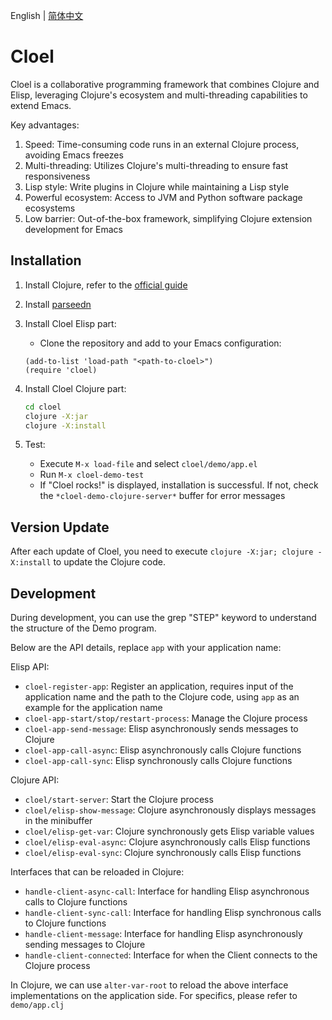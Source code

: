 English | [简体中文](./README.zh-CN.md)

# Cloel

Cloel is a collaborative programming framework that combines Clojure and Elisp, leveraging Clojure's ecosystem and multi-threading capabilities to extend Emacs.

Key advantages:
1. Speed: Time-consuming code runs in an external Clojure process, avoiding Emacs freezes
2. Multi-threading: Utilizes Clojure's multi-threading to ensure fast responsiveness
3. Lisp style: Write plugins in Clojure while maintaining a Lisp style
4. Powerful ecosystem: Access to JVM and Python software package ecosystems
5. Low barrier: Out-of-the-box framework, simplifying Clojure extension development for Emacs

## Installation

1. Install Clojure, refer to the [official guide](https://clojure.org/guides/install_clojure)

2. Install [parseedn](https://github.com/clojure-emacs/parseedn)

3. Install Cloel Elisp part:
   - Clone the repository and add to your Emacs configuration:
   ```elisp
   (add-to-list 'load-path "<path-to-cloel>")
   (require 'cloel)
   ```

4. Install Cloel Clojure part:
   ```bash
   cd cloel
   clojure -X:jar
   clojure -X:install
   ```

5. Test:
   - Execute `M-x load-file` and select `cloel/demo/app.el`
   - Run `M-x cloel-demo-test`
   - If "Cloel rocks!" is displayed, installation is successful. If not, check the `*cloel-demo-clojure-server*` buffer for error messages

## Version Update
After each update of Cloel, you need to execute `clojure -X:jar; clojure -X:install` to update the Clojure code. 

## Development
During development, you can use the grep "STEP" keyword to understand the structure of the Demo program.

Below are the API details, replace `app` with your application name:

Elisp API:
- `cloel-register-app`: Register an application, requires input of the application name and the path to the Clojure code, using `app` as an example for the application name
- `cloel-app-start/stop/restart-process`: Manage the Clojure process
- `cloel-app-send-message`: Elisp asynchronously sends messages to Clojure
- `cloel-app-call-async`: Elisp asynchronously calls Clojure functions
- `cloel-app-call-sync`: Elisp synchronously calls Clojure functions

Clojure API:
- `cloel/start-server`: Start the Clojure process
- `cloel/elisp-show-message`: Clojure asynchronously displays messages in the minibuffer
- `cloel/elisp-get-var`: Clojure synchronously gets Elisp variable values
- `cloel/elisp-eval-async`: Clojure asynchronously calls Elisp functions
- `cloel/elisp-eval-sync`: Clojure synchronously calls Elisp functions

Interfaces that can be reloaded in Clojure:
- `handle-client-async-call`: Interface for handling Elisp asynchronous calls to Clojure functions
- `handle-client-sync-call`: Interface for handling Elisp synchronous calls to Clojure functions
- `handle-client-message`: Interface for handling Elisp asynchronously sending messages to Clojure
- `handle-client-connected`: Interface for when the Client connects to the Clojure process

In Clojure, we can use `alter-var-root` to reload the above interface implementations on the application side. For specifics, please refer to `demo/app.clj`
